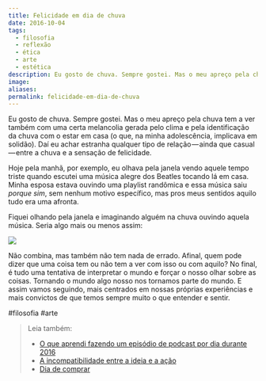 ```yaml
---
title: Felicidade em dia de chuva
date: 2016-10-04
tags:
  - filosofia
  - reflexão
  - ética
  - arte
  - estética
description: Eu gosto de chuva. Sempre gostei. Mas o meu apreço pela chuva tem a ver também com uma certa melancolia gerada pelo clima e pela…
image: 
aliases:
permalink: felicidade-em-dia-de-chuva
---
```

Eu gosto de chuva. Sempre gostei. Mas o meu apreço pela chuva tem a ver também com uma certa melancolia gerada pelo clima e pela identificação da chuva com o estar em casa (o que, na minha adolescência, implicava em solidão). Daí eu achar estranha qualquer tipo de relação — ainda que casual — entre a chuva e a sensação de felicidade.

Hoje pela manhã, por exemplo, eu olhava pela janela vendo aquele tempo triste quando escutei uma música alegre dos Beatles tocando lá em casa. Minha esposa estava ouvindo uma playlist randômica e essa música saiu _porque sim_, sem nenhum motivo específico, mas pros meus sentidos aquilo tudo era uma afronta.

Fiquei olhando pela janela e imaginando alguém na chuva ouvindo aquela música. Seria algo mais ou menos assim:

<img src="/assets/img/felicidade-em-dia-de chuva-medium.png">

Não combina, mas também não tem nada de errado. Afinal, quem pode dizer que uma coisa tem ou não tem a ver com isso ou com aquilo? No final, é tudo uma tentativa de interpretar o mundo e forçar o nosso olhar sobre as coisas. Tornando o mundo algo nosso nos tornamos parte do mundo. E assim vamos seguindo, mais centrados em nossas próprias experiências e mais convictos de que temos sempre muito o que entender e sentir.


#filosofia #arte

> Leia também:
> - <a href="/o-que-aprendi-fazendo-um-episodio-de-podcast-por-dia-durante-2016">O que aprendi fazendo um episódio de podcast por dia durante 2016</a>
> - <a href="/a-incompatibilidade-entre-a-ideia-e-a-acao">A incompatibilidade entre a ideia e a ação</a>
> - <a href="/dia-de-comprar">Dia de comprar</a>
